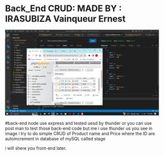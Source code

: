 <h1>Back_End CRUD:  MADE BY : IRASUBIZA Vainqueur Ernest</h1>
<img src="testAPIUe.PNG">

#back-end
node use express and tested uesd by thunder or you can use post man 
to test those back-end code but me i use thunder us you see in image i try to do simple
CRUD of Product name and Price where the ID  are autoincrement
in database of mySQL called stage 


i will shere you front-end later.

